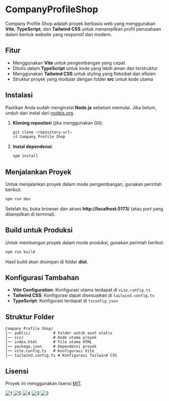 # CompanyProfileShop
 
Company Profile Shop adalah proyek berbasis web yang menggunakan **Vite**, **TypeScript**, dan **Tailwind CSS** untuk menampilkan profil perusahaan dalam bentuk website yang responsif dan modern.

## Fitur
- Menggunakan **Vite** untuk pengembangan yang cepat
- Ditulis dalam **TypeScript** untuk kode yang lebih aman dan terstruktur
- Menggunakan **Tailwind CSS** untuk styling yang fleksibel dan efisien
- Struktur proyek yang modular dengan folder **src** untuk kode utama

## Instalasi
Pastikan Anda sudah menginstal **Node.js** sebelum memulai. Jika belum, unduh dan instal dari [nodejs.org](https://nodejs.org/).

1. **Kloning repositori** (jika menggunakan Git):
   ```sh
   git clone <repository-url>
   cd Company Profile Shop
   ```

2. **Instal dependensi**:
   ```sh
   npm install
   ```

## Menjalankan Proyek
Untuk menjalankan proyek dalam mode pengembangan, gunakan perintah berikut:
```sh
npm run dev
```
Setelah itu, buka browser dan akses **http://localhost:5173/** (atau port yang ditampilkan di terminal).

## Build untuk Produksi
Untuk membangun proyek dalam mode produksi, gunakan perintah berikut:
```sh
npm run build
```
Hasil build akan disimpan di folder **dist**.

## Konfigurasi Tambahan
- **Vite Configuration**: Konfigurasi utama terdapat di `vite.config.ts`
- **Tailwind CSS**: Konfigurasi dapat disesuaikan di `tailwind.config.ts`
- **TypeScript**: Konfigurasi terdapat di `tsconfig.json`

## Struktur Folder
```
Company Profile Shop/
│── public/          # Folder untuk aset statis
│── src/             # Kode utama proyek
│── index.html       # File utama HTML
│── package.json     # Dependensi proyek
│── vite.config.ts   # Konfigurasi Vite
│── tailwind.config.ts # Konfigurasi Tailwind CSS
```

## Lisensi
Proyek ini menggunakan lisensi [MIT](LICENSE).

![1](https://github.com/user-attachments/assets/c005d1a6-8ace-4dd9-91e8-bad86a2c0ee0)
![5](https://github.com/user-attachments/assets/55e003f2-ebb2-46c2-ac70-8076bc10feb4)
![4](https://github.com/user-attachments/assets/3ebd7b6f-9ab4-4d8f-91ec-96010aefa509)
![3](https://github.com/user-attachments/assets/816f26b5-b8dd-4e07-8c72-5f80be4f3b2f)
![2](https://github.com/user-attachments/assets/b8161b94-d8ef-41ad-8546-ebd1f0bce863)

